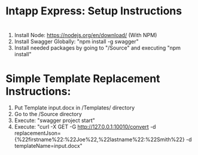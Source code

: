 # Intapp Express: Setup Instructions
#
1. Install Node: https://nodejs.org/en/download/ (With NPM)
2. Install Swagger Globally: "npm install -g swagger"
2. Install needed packages by going to "/Source" and executing "npm install"

# Simple Template Replacement Instructions: 
1. Put Template input.docx in /Templates/ directory
2. Go to the /Source directory
3. Execute: "swagger project start"
4. Execute: "curl -X GET -G http://127.0.0.1:10010/convert -d replacementJson={%22firstname%22:%22Joe%22,%22lastname%22:%22Smith%22} -d templateName=input.docx"